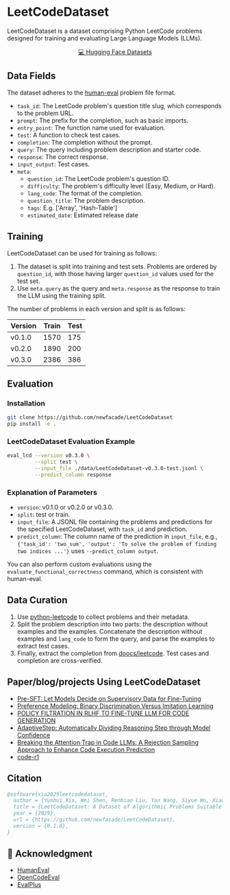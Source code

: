 # LeetCodeDataset

LeetCodeDataset is a dataset comprising Python LeetCode problems designed for training and evaluating Large Language Models (LLMs).

<p align="center">
    <a href="https://huggingface.co/datasets/newfacade/LeetCodeDataset">💻 Hugging Face Datasets</a>
</p>

## Data Fields

The dataset adheres to the [human-eval](https://github.com/openai/human-eval) problem file format.

- `task_id`: The LeetCode problem's question title slug, which corresponds to the problem URL.
- `prompt`: The prefix for the completion, such as basic imports.
- `entry_point`: The function name used for evaluation.
- `test`: A function to check test cases.
- `completion`: The completion without the prompt.
- `query`: The query including problem description and starter code.
- `response`: The correct response.
- `input_output`: Test cases.
- `meta`:
  - `question_id`: The LeetCode problem's question ID.
  - `difficulty`: The problem's difficulty level (Easy, Medium, or Hard).
  - `lang_code`: The format of the completion.
  - `question_title`: The problem description.
  - `tags`: E.g. ['Array', 'Hash-Table']
  - `estimated_date`: Estimated release date

## Training

LeetCodeDataset can be used for training as follows:

1. The dataset is split into training and test sets. Problems are ordered by `question_id`, with those having larger `question_id` values used for the test set.
2. Use `meta.query` as the query and `meta.response` as the response to train the LLM using the training split.

The number of problems in each version and split is as follows:

| Version | Train | Test |
| ------- | ----- | ---- |
| v0.1.0      | 1570  | 175  |
| v0.2.0      | 1890  | 200  |
| v0.3.0      | 2386  | 386  |

## Evaluation

### Installation

```bash
git clone https://github.com/newfacade/LeetCodeDataset
pip install -e .
```

### LeetCodeDataset Evaluation Example

```bash
eval_lcd --version v0.3.0 \
         --split test \
         --input_file ./data/LeetCodeDataset-v0.3.0-test.jsonl \
         --predict_column response
```

### Explanation of Parameters

- `version`: v0.1.0 or v0.2.0 or v0.3.0.
- `split`: test or train.
- `input_file`: A JSONL file containing the problems and predictions for the specified LeetCodeDataset, with `task_id` and prediction.
- `predict_column`: The column name of the prediction in `input_file`, e.g., `{'task_id': 'two_sum', 'output': 'To solve the problem of finding two indices ...'}` uses `--predict_column output`.

You can also perform custom evaluations using the `evaluate_functional_correctness` command, which is consistent with human-eval.

## Data Curation

1. Use [python-leetcode](https://github.com/fspv/python-leetcode) to collect problems and their metadata.
2. Split the problem description into two parts: the description without examples and the examples. Concatenate the description without examples and `lang_code` to form the query, and parse the examples to extract test cases.
3. Finally, extract the completion from [doocs/leetcode](https://github.com/doocs/leetcode). Test cases and completion are cross-verified.

## Paper/blog/projects Using LeetCodeDataset

- [Pre-SFT: Let Models Decide on Supervisory Data for Fine-Tuning](https://www.notion.so/swtheking/150d3429a80780c394dfea632713c1b7?v=150d3429a8078171a969000c3ec41f2a)
- [Preference Modeling: Binary Discrimination Versus Imitation Learning](https://swtheking.notion.site/?v=182d3429a807812fb1e1000c2557a107)
- [POLICY FILTRATION IN RLHF TO FINE-TUNE LLM FOR CODE GENERATION](https://arxiv.org/pdf/2409.06957)
- [AdaptiveStep: Automatically Dividing Reasoning Step through Model Confidence](https://arxiv.org/pdf/2502.13943)
- [Breaking the Attention Trap in Code LLMs: A Rejection Sampling Approach to Enhance Code Execution Prediction](https://openreview.net/pdf?id=4l2hCRYHuo)
- [code-r1](https://github.com/ganler/code-r1)

## Citation

```bibtex
@software{xia2025leetcodedataset,
  author = {Yunhui Xia, Wei Shen, Renbiao Liu, Yan Wang, Siyue Wu, Xiaonan He},
  title = {LeetCodeDataset: A Dataset of Algorithmic Problems Suitable for LLM Training and Evaluation},
  year = {2025},
  url = {https://github.com/newfacade/LeetCodeDataset},
  version = {0.1.0},
}
```

## 🙏 Acknowledgment

- [HumanEval](https://github.com/openai/human-eval)
- [OpenCodeEval](https://github.com/richardodliu/OpenCodeEval)
- [EvalPlus](https://github.com/evalplus/evalplus)
